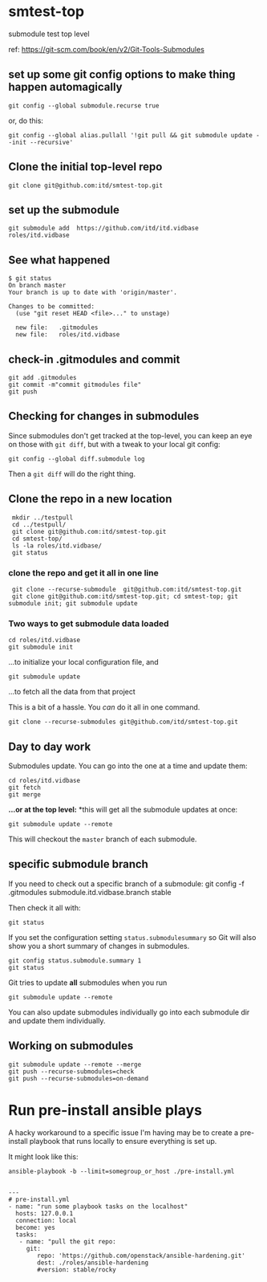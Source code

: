 # smtest-top

submodule test top level

ref: https://git-scm.com/book/en/v2/Git-Tools-Submodules

## set up some git config options to make thing happen automagically

    git config --global submodule.recurse true

or, do this:

    git config --global alias.pullall '!git pull && git submodule update --init --recursive'


## Clone the initial top-level repo

    git clone git@github.com:itd/smtest-top.git

## set up the submodule

    git submodule add  https://github.com/itd/itd.vidbase roles/itd.vidbase

## See what happened

    $ git status
    On branch master
    Your branch is up to date with 'origin/master'.

    Changes to be committed:
      (use "git reset HEAD <file>..." to unstage)

      new file:   .gitmodules
      new file:   roles/itd.vidbase


## check-in .gitmodules and commit
    git add .gitmodules 
    git commit -m"commit gitmodules file"
    git push

## Checking for changes in submodules
Since submodules don't get tracked at the top-level, you can keep an eye 
on those with `git diff`, but with a tweak to your local git config:

    git config --global diff.submodule log 

Then a `git diff` will do the right thing.

## Clone the repo in a new location

     mkdir ../testpull
     cd ../testpull/
     git clone git@github.com:itd/smtest-top.git
     cd smtest-top/
     ls -la roles/itd.vidbase/
     git status

### clone the repo and get it all in one line

     git clone --recurse-submodule  git@github.com:itd/smtest-top.git
     git clone git@github.com:itd/smtest-top.git; cd smtest-top; git submodule init; git submodule update


### Two ways to get submodule data loaded

    cd roles/itd.vidbase
    git submodule init 

...to initialize your local configuration file, and 

    git submodule update 

...to fetch all the data from that project

This is a bit of a hassle. You *can* do it all in one command.

    git clone --recurse-submodules git@github.com/itd/smtest-top.git

## Day to day work

Submodules update. You can go into the one at a time and update them:

    cd roles/itd.vidbase
    git fetch
    git merge

**...or at the top level:**
*this will get all the submodule updates at once:

    git submodule update --remote

This will checkout the `master` branch of each submodule.

## specific submodule branch
If you need to check out a specific branch of a submodule:
    git config -f .gitmodules submodule.itd.vidbase.branch stable

Then check it all with:

    git status

If you set the configuration setting `status.submodulesummary` so Git will also show you a short summary of changes in submodules.

    git config status.submodule.summary 1
    git status

Git tries to update **all** submodules when you run 

    git submodule update --remote 

You can also update submodules individually go into each submodule dir and update them individually.

## Working on submodules

    git submodule update --remote --merge
    git push --recurse-submodules=check
    git push --recurse-submodules=on-demand

  

# Run pre-install ansible plays

A hacky workaround to a specific issue I'm having may be to create 
a pre-install playbook that runs locally to ensure everything is set up.

It might look like this:

    ansible-playbook -b --limit=somegroup_or_host ./pre-install.yml


    ---
    # pre-install.yml
    - name: "run some playbook tasks on the localhost"
      hosts: 127.0.0.1
      connection: local
      become: yes
      tasks:
       - name: "pull the git repo:
         git:
            repo: 'https://github.com/openstack/ansible-hardening.git'
            dest: ./roles/ansible-hardening
            #version: stable/rocky

